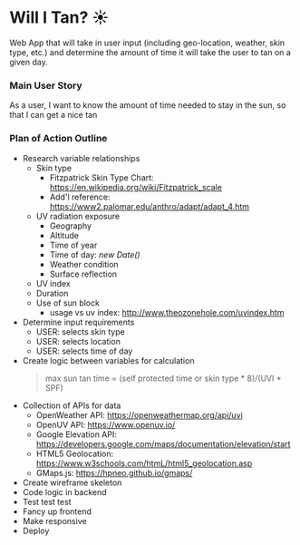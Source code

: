 # Will I Tan? :sunny:
Web App that will take in user input (including geo-location, weather, skin type, etc.) and determine the amount of time it will take the user to tan on a given day. 

### Main User Story
As a user, I want to know the amount of time needed to stay in the sun, so that I can get a nice tan

### Plan of Action Outline
- Research variable relationships
  - Skin type
    - Fitzpatrick Skin Type Chart: https://en.wikipedia.org/wiki/Fitzpatrick_scale
    - Add'l reference: https://www2.palomar.edu/anthro/adapt/adapt_4.htm
  - UV radiation exposure
    - Geography
    - Altitude
    - Time of year
    - Time of day: _new Date()_
    - Weather condition
    - Surface reflection
  - UV index
  - Duration
  - Use of sun block
    - usage vs uv index: http://www.theozonehole.com/uvindex.htm
- Determine input requirements
  - USER: selects skin type
  - USER: selects location
  - USER: selects time of day
- Create logic between variables for calculation
  > max sun tan time = (self protected time or skin type * 8)/(UVI * SPF)
- Collection of APIs for data
  - OpenWeather API: https://openweathermap.org/api/uvi
  - OpenUV API: https://www.openuv.io/
  - Google Elevation API: https://developers.google.com/maps/documentation/elevation/start
  - HTML5 Geolocation: https://www.w3schools.com/htmL/html5_geolocation.asp
  - GMaps.js: https://hpneo.github.io/gmaps/
- Create wireframe skeleton
- Code logic in backend
- Test test test
- Fancy up frontend
- Make responsive
- Deploy
